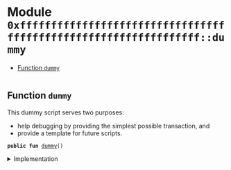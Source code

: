 
<a name="0xffffffffffffffffffffffffffffffffffffffffffffffffffffffffffffffff_dummy"></a>

# Module `0xffffffffffffffffffffffffffffffffffffffffffffffffffffffffffffffff::dummy`



-  [Function `dummy`](#0xffffffffffffffffffffffffffffffffffffffffffffffffffffffffffffffff_dummy_dummy)


<pre><code></code></pre>



<a name="0xffffffffffffffffffffffffffffffffffffffffffffffffffffffffffffffff_dummy_dummy"></a>

## Function `dummy`

This dummy script serves two purposes:
- help debugging by providing the simplest possible transaction, and
- provide a template for future scripts.


<pre><code><b>public</b> <b>fun</b> <a href="dummy.md#0xffffffffffffffffffffffffffffffffffffffffffffffffffffffffffffffff_dummy">dummy</a>()
</code></pre>



<details>
<summary>Implementation</summary>


<pre><code><b>fun</b> <a href="dummy.md#0xffffffffffffffffffffffffffffffffffffffffffffffffffffffffffffffff_dummy">dummy</a>() {
    <b>assert</b>(<b>true</b>, 0);
}
</code></pre>



</details>
